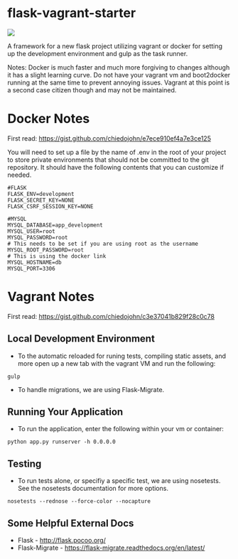 flask-vagrant-starter
=========
<img src="https://travis-ci.org/chiedojohn/flask-starter.svg?branch=master" />

A framework for a new flask project utilizing vagrant or docker for setting up the development environment and gulp as the task runner. 

Notes: Docker is much faster and much more forgiving to changes although it has a slight learning curve. Do not have your vagrant vm and boot2docker running at the same time to prevent annoying issues. Vagrant at this point is a second case citizen though and may not be maintained.

Docker Notes
====================
First read: https://gist.github.com/chiedojohn/e7ece910ef4a7e3ce125

You will need to set up a file by the name of .env in the root of your project to store private environments that should not be committed to the git repository. It should have the following contents that you can customize if needed.
```
#FLASK
FLASK_ENV=development
FLASK_SECRET_KEY=NONE
FLASK_CSRF_SESSION_KEY=NONE

#MYSQL
MYSQL_DATABASE=app_development
MYSQL_USER=root
MYSQL_PASSWORD=root
# This needs to be set if you are using root as the username
MYSQL_ROOT_PASSWORD=root
# This is using the docker link
MYSQL_HOSTNAME=db
MYSQL_PORT=3306
```

Vagrant Notes
====================
First read: https://gist.github.com/chiedojohn/c3e37041b829f28c0c78


Local Development Environment
----------
- To the automatic reloaded for runing tests, compiling static assets, and more open up a new tab with the vagrant VM and run the following:
```
gulp
```
- To handle migrations, we are using Flask-Migrate.

Running Your Application
----------
- To run the application, enter the following within your vm or container:
```
python app.py runserver -h 0.0.0.0
```

Testing
----------
- To run tests alone, or specifiy a specific test, we are using nosetests. See the nosetests documentation for more options.
```
nosetests --rednose --force-color --nocapture
```

Some Helpful External Docs
-----------
- Flask - http://flask.pocoo.org/
- Flask-Migrate - https://flask-migrate.readthedocs.org/en/latest/
